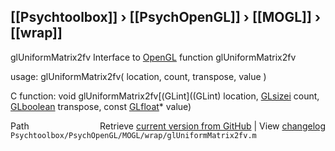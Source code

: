 ## [[Psychtoolbox]] &#8250; [[PsychOpenGL]] &#8250; [[MOGL]] &#8250; [[wrap]]

glUniformMatrix2fv  Interface to [OpenGL](OpenGL) function glUniformMatrix2fv  
  
usage:  glUniformMatrix2fv( location, count, transpose, value )  
  
C function:  void glUniformMatrix2fv[(GLint]((GLint) location, [GLsizei](GLsizei) count, [GLboolean](GLboolean) transpose, const [GLfloat](GLfloat)\* value)  




<div class="code_header" style="text-align:right;">
  <span style="float:left;">Path&nbsp;&nbsp;</span> <span class="counter">Retrieve <a href=
  "https://raw.github.com/Psychtoolbox-3/Psychtoolbox-3/beta/Psychtoolbox/PsychOpenGL/MOGL/wrap/glUniformMatrix2fv.m">current version from GitHub</a> | View <a href=
  "https://github.com/Psychtoolbox-3/Psychtoolbox-3/commits/beta/Psychtoolbox/PsychOpenGL/MOGL/wrap/glUniformMatrix2fv.m">changelog</a></span>
</div>
<div class="code">
  <code>Psychtoolbox/PsychOpenGL/MOGL/wrap/glUniformMatrix2fv.m</code>
</div>

